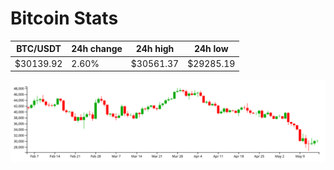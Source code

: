 # Bitcoin Stats

BTC/USDT|24h change|24h high|24h low|
|---|---|---|---|
|$30139.92|2.60%|$30561.37|$29285.19|

<img src="./chart.svg">
